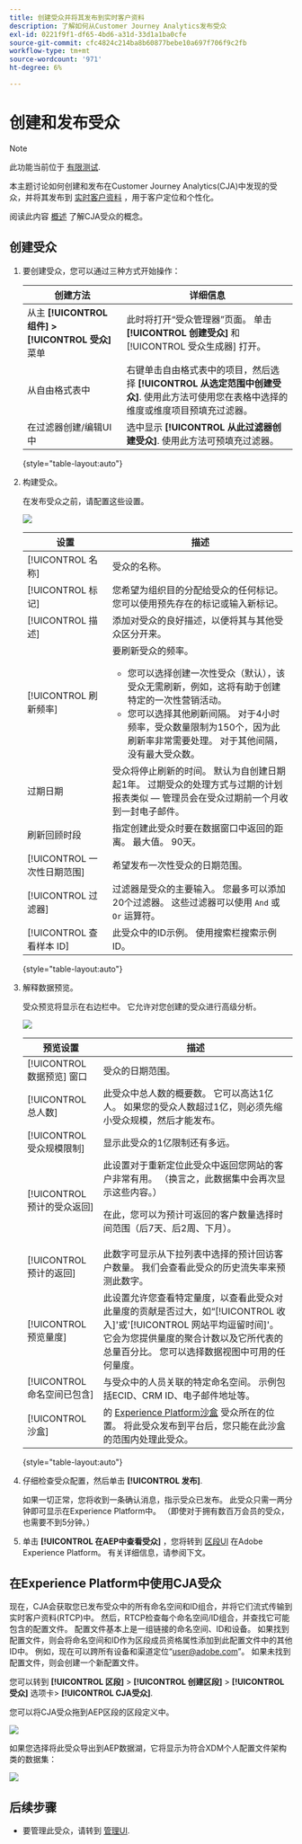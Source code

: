 ```yaml
---
title: 创建受众并将其发布到实时客户资料
description: 了解如何从Customer Journey Analytics发布受众
exl-id: 0221f9f1-df65-4bd6-a31d-33d1a1ba0cfe
source-git-commit: cfc4824c214ba8b60877bebe10a697f706f9c2fb
workflow-type: tm+mt
source-wordcount: '971'
ht-degree: 6%

---
```


# 创建和发布受众

>[!NOTE]
>
>此功能当前位于 [有限测试](/help/release-notes/releases.md).

本主题讨论如何创建和发布在Customer Journey Analytics(CJA)中发现的受众，并将其发布到 [实时客户资料](https://experienceleague.adobe.com/docs/experience-platform/profile/home.html?lang=cn) ，用于客户定位和个性化。

阅读此内容 [概述](/help/components/audiences/audiences-overview.md) 了解CJA受众的概念。

## 创建受众

1. 要创建受众，您可以通过三种方式开始操作：

   | 创建方法 | 详细信息 |
   | --- | --- |
   | 从主 **[!UICONTROL 组件] > [!UICONTROL 受众]** 菜单 | 此时将打开“受众管理器”页面。 单击 **[!UICONTROL 创建受众]** 和 [!UICONTROL 受众生成器] 打开。 |
   | 从自由格式表中 | 右键单击自由格式表中的项目，然后选择 **[!UICONTROL 从选定范围中创建受众]**. 使用此方法可使用您在表格中选择的维度或维度项目预填充过滤器。 |
   | 在过滤器创建/编辑UI中 | 选中显示 **[!UICONTROL 从此过滤器创建受众]**. 使用此方法可预填充过滤器。 |

   {style=&quot;table-layout:auto&quot;}

1. 构建受众。

   在发布受众之前，请配置这些设置。

   ![](assets/create-audience.png)

   | 设置 | 描述 |
   | --- | --- |
   | [!UICONTROL 名称] | 受众的名称。 |
   | [!UICONTROL 标记] | 您希望为组织目的分配给受众的任何标记。 您可以使用预先存在的标记或输入新标记。 |
   | [!UICONTROL 描述] | 添加对受众的良好描述，以便将其与其他受众区分开来。 |
   | [!UICONTROL 刷新频率] | 要刷新受众的频率。<ul><li>您可以选择创建一次性受众（默认），该受众无需刷新，例如，这将有助于创建特定的一次性营销活动。</li><li>您可以选择其他刷新间隔。 对于4小时频率，受众数量限制为150个，因为此刷新率非常需要处理。 对于其他间隔，没有最大受众数。</li></ul> |
   | 过期日期 | 受众将停止刷新的时间。 默认为自创建日期起1年。 过期受众的处理方式与过期的计划报表类似 — 管理员会在受众过期前一个月收到一封电子邮件。 |
   | 刷新回顾时段 | 指定创建此受众时要在数据窗口中返回的距离。 最大值。 90天。 |
   | [!UICONTROL 一次性日期范围] | 希望发布一次性受众的日期范围。 |
   | [!UICONTROL 过滤器] | 过滤器是受众的主要输入。 您最多可以添加20个过滤器。 这些过滤器可以使用 `And` 或 `Or` 运算符。 |
   | [!UICONTROL 查看样本 ID] | 此受众中的ID示例。 使用搜索栏搜索示例ID。 |

   {style=&quot;table-layout:auto&quot;}

1. 解释数据预览。

   受众预览将显示在右边栏中。 它允许对您创建的受众进行高级分析。

   ![](assets/data-preview.png)

   | 预览设置 | 描述 |
   | --- | --- |
   | [!UICONTROL 数据预览] 窗口 | 受众的日期范围。 |
   | [!UICONTROL 总人数] | 此受众中总人数的概要数。 它可以高达1亿人。 如果您的受众人数超过1亿，则必须先缩小受众规模，然后才能发布。 |
   | [!UICONTROL 受众规模限制] | 显示此受众的1亿限制还有多远。 |
   | [!UICONTROL 预计的受众返回] | 此设置对于重新定位此受众中返回您网站的客户非常有用。 （换言之，此数据集中会再次显示这些内容。） <p>在此，您可以为预计可返回的客户数量选择时间范围（后7天、后2周、下月）。 |
   | [!UICONTROL 预计的返回] | 此数字可显示从下拉列表中选择的预计回访客户数量。 我们会查看此受众的历史流失率来预测此数字。 |
   | [!UICONTROL 预览量度] | 此设置允许您查看特定量度，以查看此受众对此量度的贡献是否过大，如“[!UICONTROL 收入]&#39;或&#39;[!UICONTROL 网站平均逗留时间]&#39;。 它会为您提供量度的聚合计数以及它所代表的总量百分比。 您可以选择数据视图中可用的任何量度。 |
   | [!UICONTROL 命名空间已包含] | 与受众中的人员关联的特定命名空间。 示例包括ECID、CRM ID、电子邮件地址等。 |
   | [!UICONTROL 沙盒] | 的 [Experience Platform沙盒](https://experienceleague.adobe.com/docs/experience-platform/sandbox/home.html?lang=zh-Hans) 受众所在的位置。 将此受众发布到平台后，您只能在此沙盒的范围内处理此受众。 |

   {style=&quot;table-layout:auto&quot;}

1. 仔细检查受众配置，然后单击 **[!UICONTROL 发布]**.

   如果一切正常，您将收到一条确认消息，指示受众已发布。 此受众只需一两分钟即可显示在Experience Platform中。 （即使对于拥有数百万会员的受众，也需要不到5分钟。）

1. 单击 **[!UICONTROL 在AEP中查看受众]** ，您将转到 [区段UI](https://experienceleague.adobe.com/docs/experience-platform/segmentation/ui/overview.html?lang=en) 在Adobe Experience Platform。 有关详细信息，请参阅下文。

## 在Experience Platform中使用CJA受众

现在，CJA会获取您已发布受众中的所有命名空间和ID组合，并将它们流式传输到实时客户资料(RTCP)中。 然后，RTCP检查每个命名空间/ID组合，并查找它可能包含的配置文件。 配置文件基本上是一组链接的命名空间、ID和设备。 如果找到配置文件，则会将命名空间和ID作为区段成员资格属性添加到此配置文件中的其他ID中。 例如，现在可以跨所有设备和渠道定位“user@adobe.com”。 如果未找到配置文件，则会创建一个新配置文件。

您可以转到 **[!UICONTROL 区段]** > **[!UICONTROL 创建区段]** > **[!UICONTROL 受众]** 选项卡> **[!UICONTROL CJA受众]**.

您可以将CJA受众拖到AEP区段的区段定义中。

![](assets/audiences-aep.png)

如果您选择将此受众导出到AEP数据湖，它将显示为符合XDM个人配置文件架构类的数据集：

![](assets/aep-datalake.png)


## 后续步骤

* 要管理此受众，请转到 [管理UI](/help/components/audiences/manage.md).
